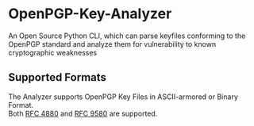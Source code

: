 # OpenPGP-Key-Analyzer
An Open Source Python CLI, which can parse keyfiles conforming to the OpenPGP standard and analyze them for vulnerability to known cryptographic weaknesses

## Supported Formats
The Analyzer supports OpenPGP Key Files in ASCII-armored or Binary Format.<br>
Both [RFC 4880](https://www.rfc-editor.org/rfc/rfc4880.html) and [RFC 9580](https://www.rfc-editor.org/rfc/rfc9580.html) are supported.

